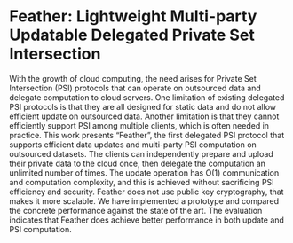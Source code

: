 # Feather: Lightweight Multi-party Updatable Delegated Private Set Intersection


With the growth of cloud computing, the need arises for Private Set Intersection (PSI) protocols that can operate on outsourced data and delegate computation to cloud servers. 
One limitation of existing delegated PSI protocols is that they are all designed for static data and do not allow efficient update on outsourced data. 
Another limitation is that they cannot efficiently support PSI among multiple clients, which is often needed in practice. 
This work presents “Feather”, the first delegated PSI protocol that supports efficient data updates and multi-party PSI computation on outsourced datasets. 
The clients can independently prepare and upload their private data to the cloud once, then delegate the computation an unlimited number of times. The update operation has O(1) communication and computation complexity, and this is achieved without sacrificing PSI efficiency and security. Feather does not use public key cryptography, that makes it more scalable. 
We have implemented a prototype and compared the concrete performance against the state of the art. 
The evaluation indicates that Feather does achieve better performance in both update and PSI computation.

